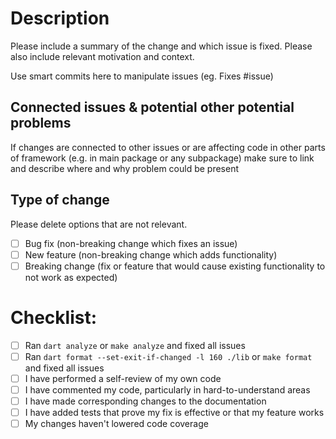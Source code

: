 # Description

Please include a summary of the change and which issue is fixed. Please also include relevant motivation and context.

Use smart commits here to manipulate issues (eg. Fixes #issue)

## Connected issues & potential other potential problems

If changes are connected to other issues or are affecting code in other parts of framework 
(e.g. in main package or any subpackage) make sure to link and describe where and why problem could be present

## Type of change

Please delete options that are not relevant.

- [ ] Bug fix (non-breaking change which fixes an issue)
- [ ] New feature (non-breaking change which adds functionality)
- [ ] Breaking change (fix or feature that would cause existing functionality to not work as expected)

# Checklist:

- [ ] Ran `dart analyze` or `make analyze` and fixed all issues
- [ ] Ran `dart format --set-exit-if-changed -l 160 ./lib` or `make format` and fixed all issues
- [ ] I have performed a self-review of my own code
- [ ] I have commented my code, particularly in hard-to-understand areas
- [ ] I have made corresponding changes to the documentation
- [ ] I have added tests that prove my fix is effective or that my feature works
- [ ] My changes haven't lowered code coverage
